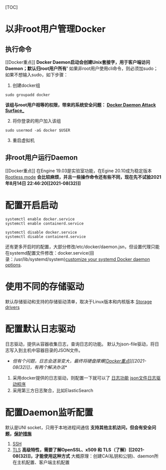 [TOC]

# 以非root用户管理Docker

## 执行命令
[[Docker重点]]
**Docker Daemon启动会创建Unix套接字，用于客户端访问Daemon；默认归root用户所有’**
如果非root用户使用cli命令，则必须加sudo；
如果不想输入sudo，如下步骤：
1. 创建docker组
```
sudo groupadd docker
```
**该组与root用户相等的权限，带来的系统安全问题： [Docker Daemon Attack Surface_](https://docs.docker.com/engine/security/#docker-daemon-attack-surface)**

2. 将你登录的用户加入该组
```
sudo usermod -aG docker $USER
```

3. 重启虚拟机

## 非root用户运行Daemon
[[Docker重点]]
在Engine 19.03是实验室功能，在Egine 20.10成为稳定版本
[Rootless mode](https://docs.docker.com/engine/security/rootless/)
**会比较麻烦，并且一些操作命令还有些不同，现在先不试验2021年8月14日 22:46:20[[2021-08(32)]]**

# 配置开启启动
```
systemctl enable docker.service
systemctl enable containerd.service
```

```
systemctl disable docker.service
systemctl disable containerd.service
```

还有更多开启时的配置，大部分修改/etc/docker/daemon.jsn，但设置代理只能在systemd配置文件修改：docker.service(目录：/usr/lib/systemd/system)[customize your systemd Docker daemon options](https://docs.docker.com/config/daemon/systemd/).

# 使用不同的存储驱动
默认存储驱动和支持的存储驱动清单，取决于Linux版本和内核版本
[Storage drivers](https://docs.docker.com/storage/storagedriver/)

# 配置默认日志驱动
日志驱动，提供从容器收集日志，查询日志的功能。
默认为json-file驱动，将日志写入到主机中容器目录的JSON文件。
* *但有个问题，日志会逐渐变大，最终将硬盘撑爆[[Docker重点]](后面弥补日志配置)[[2021-08(32)]]，有两个解决办法**
1. 采用docker提供的日志驱动，则配置一下就可以了
[日志功能](https://docs.docker.com/config/containers/logging/)
[json文件日志驱动程序](https://docs.docker.com/config/containers/logging/json-file/)
2. 采用第三方日志聚合，比如ElasticSearch


# 配置Daemon监听配置
默认是UNI socket，只用于本地进程间通信
**支持其他主机访问，但会有安全问题，[保护措施](https://docs.docker.com/engine/security/protect-access/)**
1. [SSH](https://docs.docker.com/engine/security/protect-access/#use-ssh-to-protect-the-docker-daemon-socket)
2. [TLS](https://docs.docker.com/engine/security/protect-access/#use-tls-https-to-protect-the-docker-daemon-socket)
**高级特性，需要了解OpenSSL、x509 和 TLS（了解）[[2021-08(32)]]，才能使用这种方式**
大概原理：创建CA(私钥和公钥)、daemon所在主机配置、客户端主机配置